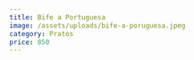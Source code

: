 ```yaml
---
title: Bife a Portuguesa
image: /assets/uploads/bife-a-poruguesa.jpeg
category: Pratos
price: 850
---
```


